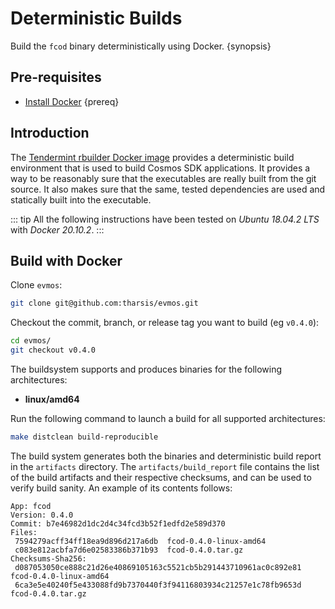 <!--
order: 3
-->

# Deterministic Builds

Build the `fcod` binary deterministically using Docker. {synopsis}

## Pre-requisites

- [Install Docker](https://docs.docker.com/get-docker/) {prereq}

## Introduction

The [Tendermint rbuilder Docker image](https://github.com/tendermint/images/tree/master/rbuilder) provides a deterministic build environment that is used to build Cosmos SDK applications. It provides a way to be reasonably sure that the executables are really built from the git source. It also makes sure that the same, tested dependencies are used and statically built into the executable.

::: tip
All the following instructions have been tested on *Ubuntu 18.04.2 LTS* with *Docker 20.10.2*.
:::

## Build with Docker

Clone `evmos`:

``` bash
git clone git@github.com:tharsis/evmos.git
```

Checkout the commit, branch, or release tag you want to build (eg `v0.4.0`):

```bash
cd evmos/
git checkout v0.4.0
```

The buildsystem supports and produces binaries for the following architectures:

* **linux/amd64**

Run the following command to launch a build for all supported architectures:

```bash
make distclean build-reproducible
```

The build system generates both the binaries and deterministic build report in the `artifacts` directory.
The `artifacts/build_report` file contains the list of the build artifacts and their respective checksums, and can be used to verify
build sanity. An example of its contents follows:

```
App: fcod
Version: 0.4.0
Commit: b7e46982d1dc2d4c34fcd3b52f1edfd2e589d370
Files:
 7594279acff34ff18ea9d896d217a6db  fcod-0.4.0-linux-amd64
 c083e812acbfa7d6e02583386b371b93  fcod-0.4.0.tar.gz
Checksums-Sha256:
 d087053050ce888c21d26e40869105163c5521cb5b291443710961ac0c892e81  fcod-0.4.0-linux-amd64
 6ca3e5e40240f5e433088fd9b7370440f3f94116803934c21257e1c78fb9653d  fcod-0.4.0.tar.gz
```
